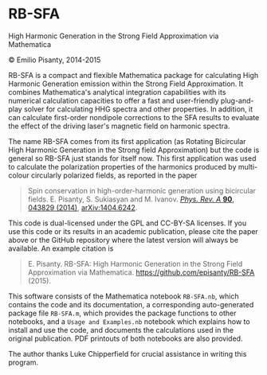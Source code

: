 RB-SFA
======

High Harmonic Generation in the Strong Field Approximation via Mathematica

© Emilio Pisanty, 2014-2015

RB-SFA is a compact and flexible Mathematica package for calculating High Harmonic Generation emission within the Strong Field Approximation. It combines Mathematica's analytical integration capabilities with its numerical calculation capacities to offer a fast and user-friendly plug-and-play solver for calculating HHG spectra and other properties. In addition, it can calculate first-order nondipole corrections to the SFA results to evaluate the effect of the driving laser's magnetic field on harmonic spectra.

The name RB-SFA comes from its first application (as Rotating Bicircular High Harmonic Generation in the Strong field Approximation) but the code is general so RB-SFA just stands for itself now. This first application was used to calculate the polarization properties of the harmonics produced by multi-colour circularly polarized fields, as reported in the paper

>    Spin conservation in high-order-harmonic generation using bicircular fields. E. Pisanty, S. Sukiasyan and M. Ivanov. [*Phys. Rev. A* **90**, 043829 (2014)](http://dx.doi.org/10.1103/PhysRevA.90.043829), [arXiv:1404.6242](http://arxiv.org/abs/1404.6242).

This code is dual-licensed under the GPL and CC-BY-SA licenses. If you use this code or its results in an academic publication, please cite the paper above or the GitHub repository where the latest version will always be available. An example citation is 

>    E. Pisanty. RB-SFA: High Harmonic Generation in the Strong Field Approximation via Mathematica. https://github.com/episanty/RB-SFA (2015).

This software consists of the Mathematica notebook `RB-SFA.nb`, which contains the code and its documentation, a corresponding auto-generated package file `RB-SFA.m`, which provides the package functions to other notebooks, and a `Usage and Examples.nb` notebook which explains how to install and use the code, and documents the calculations used in the original publication. PDF printouts of both notebooks are also provided.

The author thanks Luke Chipperfield for crucial assistance in writing this program.


